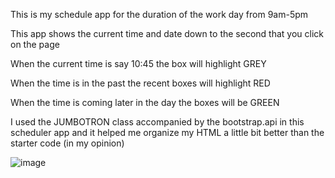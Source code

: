 This is my schedule app for the duration of the work day from 9am-5pm

This app shows the current time and date down to the second that you click on the page 

When the current time is say 10:45 the box will highlight GREY

When the time is in the past the recent boxes will highlight RED

When the time is coming later in the day the boxes will be GREEN

I used the JUMBOTRON class accompanied by the bootstrap.api in this scheduler app and it helped me organize my HTML a little bit better than the starter code (in my opinion)














![image](https://github.com/BiggieLittles/SchedulerApp/assets/156357409/491286dc-5fd7-473b-aace-e9f9cef72c4d)
